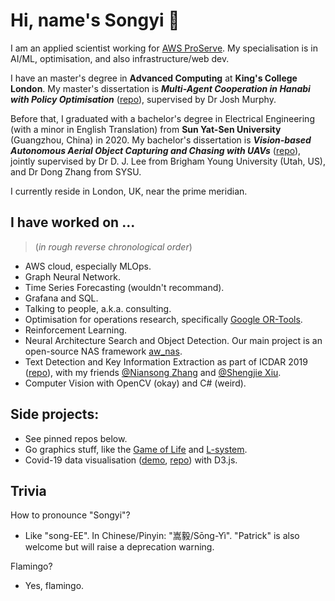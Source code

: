 # Hi, name's Songyi 🦩

I am an applied scientist working for [AWS ProServe](https://aws.amazon.com/professional-services/). My specialisation is in AI/ML, optimisation, and also infrastructure/web dev.

I have an master's degree in **Advanced Computing** at **King's College London**. My master's dissertation is **_Multi-Agent Cooperation in Hanabi with Policy Optimisation_** ([repo](https://github.com/patrick22414/hanabi_project)), supervised by Dr Josh Murphy.

Before that, I graduated with a bachelor's degree in Electrical Engineering (with a minor in English Translation) from **Sun Yat-Sen University** (Guangzhou, China) in 2020. My bachelor's dissertation is **_Vision-based Autonomous Aerial Object Capturing and Chasing with UAVs_** ([repo](https://github.com/patrick22414/drone-projects)), jointly supervised by Dr D. J. Lee from Brigham Young University (Utah, US), and Dr Dong Zhang from SYSU.

I currently reside in London, UK, near the prime meridian.

## I have worked on ...

> (*in rough reverse chronological order*)

- AWS cloud, especially MLOps.
- Graph Neural Network.
- Time Series Forecasting (wouldn't recommand).
- Grafana and SQL.
- Talking to people, a.k.a. consulting.
- Optimisation for operations research, specifically [Google OR-Tools](https://developers.google.com/optimization).
- Reinforcement Learning.
- Neural Architecture Search and Object Detection. Our main project is an open-source NAS framework [aw_nas](https://github.com/walkerning/aw_nas).
- Text Detection and Key Information Extraction as part of ICDAR 2019 ([repo](https://github.com/zzzDavid/ICDAR-2019-SROIE)), with my friends [@Niansong Zhang](https://github.com/zzzDavid) and [@Shengjie Xiu](https://github.com/Michael-Xiu).
- Computer Vision with OpenCV (okay) and C# (weird).

## Side projects:

- See pinned repos below.
- Go graphics stuff, like the [Game of Life](https://github.com/patrick22414/life-goes) and [L-system](https://github.com/patrick22414/rewrite).
- Covid-19 data visualisation ([demo](https://patrick22414.github.io/coursework-sdv/), [repo](https://github.com/patrick22414/coursework-sdv)) with D3.js.

## Trivia

How to pronounce "Songyi"?
- Like "song-EE". In Chinese/Pinyin: "嵩毅/Sōng-Yì". "Patrick" is also welcome but will raise a deprecation warning.

Flamingo?
- Yes, flamingo.
